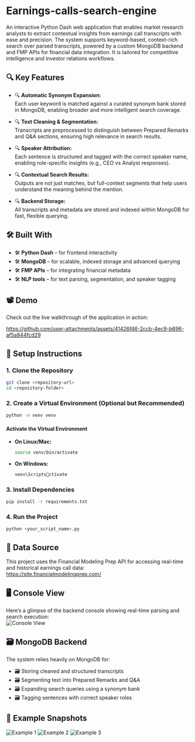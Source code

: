 
# Earnings-calls-search-engine

An interactive Python Dash web application that enables market research analysts to extract contextual insights from earnings call transcripts with ease and precision.
The system supports keyword-based, context-rich search over parsed transcripts, powered by a custom MongoDB backend and FMP APIs for financial data integration. It is tailored for competitive intelligence and investor relations workflows.

## 🔍 Key Features
- 🔍 **Automatic Synonym Expansion:**  
  Each user keyword is matched against a curated synonym bank stored in MongoDB, enabling broader and more intelligent search coverage.

- 🔍 **Text Cleaning & Segmentation:**  
  Transcripts are preprocessed to distinguish between Prepared Remarks and Q&A sections, ensuring high relevance in search results.

- 🔍 **Speaker Attribution:**  
  Each sentence is structured and tagged with the correct speaker name, enabling role-specific insights (e.g., CEO vs Analyst responses).

- 🔍 **Contextual Search Results:**  
  Outputs are not just matches, but full-context segments that help users understand the meaning behind the mention.

- 🔍 **Backend Storage:**  
  All transcripts and metadata are stored and indexed within MongoDB for fast, flexible querying.

## 🛠 Built With
- 🛠 **Python Dash** – for frontend interactivity
- 🛠 **MongoDB** – for scalable, indexed storage and advanced querying
- 🛠 **FMP APIs** – for integrating financial metadata
- 🛠 **NLP tools** – for text parsing, segmentation, and speaker tagging

## 📽️ Demo
Check out the live walkthrough of the application in action:

https://github.com/user-attachments/assets/41426f46-2ccb-4ec9-b696-af5a844fcd29

## 🚀 Setup Instructions

### 1. Clone the Repository
```bash
git clone <repository-url>
cd <repository-folder>
```

### 2. Create a Virtual Environment (Optional but Recommended)
```bash
python -m venv venv
```

#### Activate the Virtual Environment
- **On Linux/Mac:**
    ```bash
    source venv/bin/activate
    ```
- **On Windows:**
    ```bash
    venv\Scriptsctivate
    ```

### 3. Install Dependencies
```bash
pip install -r requirements.txt
```

###  4. Run the Project
```bash
python <your_script_name>.py
```

## 🔌 Data Source
This project uses the Financial Modeling Prep API for accessing real-time and historical earnings call data:  
https://site.financialmodelingprep.com/

## 🖥️ Console View
Here’s a glimpse of the backend console showing real-time parsing and search execution:  
![Console View](https://github.com/user-attachments/assets/48049189-4e41-4cad-8a10-eabb59920341)

## 🗃️ MongoDB Backend
The system relies heavily on MongoDB for:
- 🗃️ Storing cleaned and structured transcripts
- 🗃️ Segmenting text into Prepared Remarks and Q&A
- 🗃️ Expanding search queries using a synonym bank
- 🗃️ Tagging sentences with correct speaker roles

## 📌 Example Snapshots
![Example 1](https://github.com/user-attachments/assets/d287645b-02be-4ace-a46f-dc9b76c43db4)
![Example 2](https://github.com/user-attachments/assets/dce74e43-63e8-49b6-8ae1-2ef688f0c4aa)
![Example 3](https://github.com/user-attachments/assets/5b73d1d4-d758-481c-ad6a-ed6e81a9aa04)

